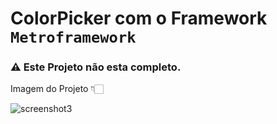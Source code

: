 # ColorPicker com o Framework `Metroframework`

### ⚠ Este Projeto não esta completo.

Imagem do Projeto 👇🏻

![screenshot3](https://user-images.githubusercontent.com/45406862/91310587-7142e780-e788-11ea-8fe9-136ed5d5ed14.png)
